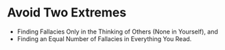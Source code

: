 # Avoid Two Extremes

- Finding Fallacies Only in the Thinking of Others (None in Yourself), and
- Finding an Equal Number of Fallacies in Everything You Read.